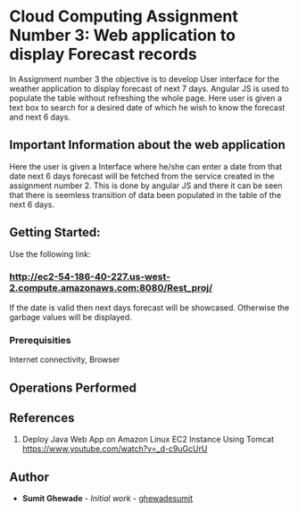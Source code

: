 # Cloud Computing Assignment Number 3: Web application to display Forecast records
In Assignment number 3 the objective is to develop User interface for the weather application to display forecast of next 7 days.
Angular JS is used to populate the table without refreshing the whole page. Here user is given a text box to search for a desired date 
of which he wish to know the forecast and next 6 days.


## Important Information about the web application
Here the user is given a Interface where he/she can enter a date from that date next 6 days forecast will be fetched from the service 
created in the assignment number 2. This is done by angular JS and there it can be seen that there is seemless transition of data been populated in the table of the next 6 days.

## Getting Started:
Use the following link:
### http://ec2-54-186-40-227.us-west-2.compute.amazonaws.com:8080/Rest_proj/

If the date is valid then next days forecast will be showcased. Otherwise the garbage values will be displayed.

### Prerequisities

Internet connectivity, 
Browser

## Operations Performed


## References

1. Deploy Java Web App on Amazon Linux EC2 Instance Using Tomcat 
https://www.youtube.com/watch?v=_d-c9uGcUrU


## Author

* **Sumit Ghewade** - *Initial work* - [ghewadesumit](https://github.com/ghewadesumit)
